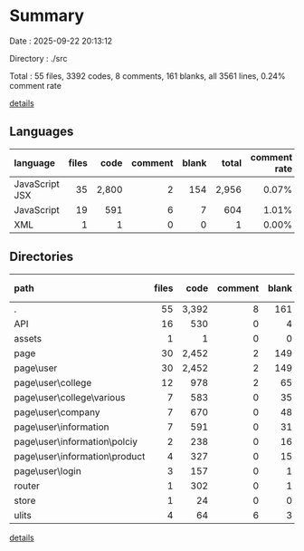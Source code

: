 # Summary

Date : 2025-09-22 20:13:12

Directory : ./src

Total : 55 files,  3392 codes, 8 comments, 161 blanks, all 3561 lines, 0.24% comment rate

[details](details.md)

## Languages
| language | files | code | comment | blank | total | comment rate |
| :--- | ---: | ---: | ---: | ---: | ---: | ---: |
| JavaScript JSX | 35 | 2,800 | 2 | 154 | 2,956 | 0.07% |
| JavaScript | 19 | 591 | 6 | 7 | 604 | 1.01% |
| XML | 1 | 1 | 0 | 0 | 1 | 0.00% |

## Directories
| path | files | code | comment | blank | total | comment rate |
| :--- | ---: | ---: | ---: | ---: | ---: | ---: |
| . | 55 | 3,392 | 8 | 161 | 3,561 | 0.24% |
| API | 16 | 530 | 0 | 4 | 534 | 0.00% |
| assets | 1 | 1 | 0 | 0 | 1 | 0.00% |
| page | 30 | 2,452 | 2 | 149 | 2,603 | 0.08% |
| page\user | 30 | 2,452 | 2 | 149 | 2,603 | 0.08% |
| page\user\college | 12 | 978 | 2 | 65 | 1,045 | 0.20% |
| page\user\college\various | 7 | 583 | 0 | 35 | 618 | 0.00% |
| page\user\company | 7 | 670 | 0 | 48 | 718 | 0.00% |
| page\user\information | 7 | 591 | 0 | 31 | 622 | 0.00% |
| page\user\information\polciy | 2 | 238 | 0 | 16 | 254 | 0.00% |
| page\user\information\product | 4 | 327 | 0 | 15 | 342 | 0.00% |
| page\user\login | 3 | 157 | 0 | 1 | 158 | 0.00% |
| router | 1 | 302 | 0 | 1 | 303 | 0.00% |
| store | 1 | 24 | 0 | 0 | 24 | 0.00% |
| ulits | 4 | 64 | 6 | 3 | 73 | 8.57% |

[details](details.md)
